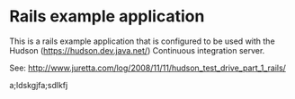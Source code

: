 Rails example application
=========================

This is a rails example application that is configured to be used with the Hudson (https://hudson.dev.java.net/) Continuous integration server.


See: http://www.juretta.com/log/2008/11/11/hudson_test_drive_part_1_rails/


a;ldskgjfa;sdlkfj